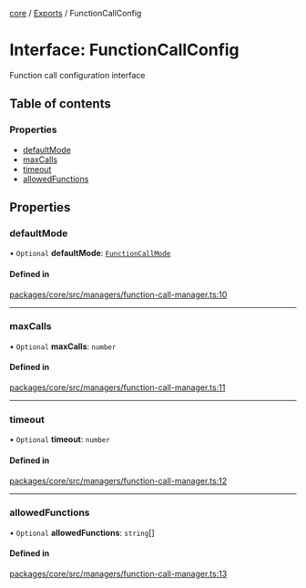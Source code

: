 <!-- 
 ⚠️  AUTO-GENERATED FILE - DO NOT EDIT MANUALLY
 This file is automatically generated by scripts/docs-generator.js
 To make changes, edit the source TypeScript files or update the generator script
-->

[core](../../) / [Exports](../modules) / FunctionCallConfig

# Interface: FunctionCallConfig

Function call configuration interface

## Table of contents

### Properties

- [defaultMode](FunctionCallConfig#defaultmode)
- [maxCalls](FunctionCallConfig#maxcalls)
- [timeout](FunctionCallConfig#timeout)
- [allowedFunctions](FunctionCallConfig#allowedfunctions)

## Properties

### defaultMode

• `Optional` **defaultMode**: [`FunctionCallMode`](../modules#functioncallmode)

#### Defined in

[packages/core/src/managers/function-call-manager.ts:10](https://github.com/woojubb/robota/blob/0afecc12922d97d2c8ac7599fd937e359f3be1c5/packages/core/src/managers/function-call-manager.ts#L10)

___

### maxCalls

• `Optional` **maxCalls**: `number`

#### Defined in

[packages/core/src/managers/function-call-manager.ts:11](https://github.com/woojubb/robota/blob/0afecc12922d97d2c8ac7599fd937e359f3be1c5/packages/core/src/managers/function-call-manager.ts#L11)

___

### timeout

• `Optional` **timeout**: `number`

#### Defined in

[packages/core/src/managers/function-call-manager.ts:12](https://github.com/woojubb/robota/blob/0afecc12922d97d2c8ac7599fd937e359f3be1c5/packages/core/src/managers/function-call-manager.ts#L12)

___

### allowedFunctions

• `Optional` **allowedFunctions**: `string`[]

#### Defined in

[packages/core/src/managers/function-call-manager.ts:13](https://github.com/woojubb/robota/blob/0afecc12922d97d2c8ac7599fd937e359f3be1c5/packages/core/src/managers/function-call-manager.ts#L13)
